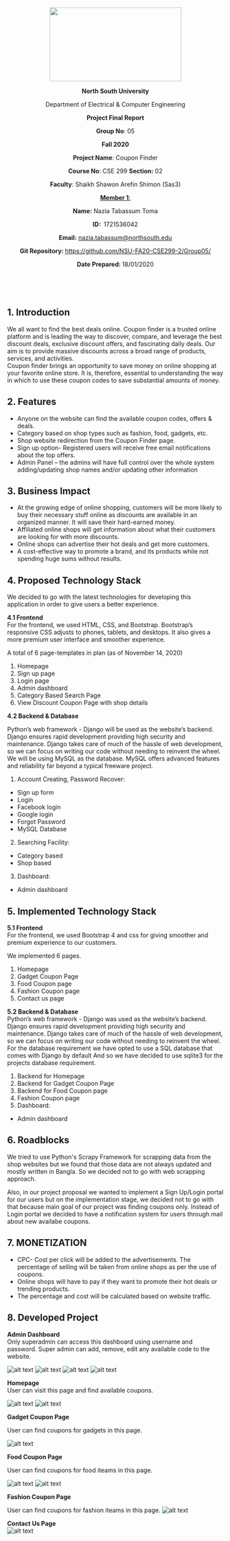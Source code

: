 <p style="text-align: center;">&nbsp;</p>
<p style="text-align: center;">&nbsp;</p>
<p align="center"><strong><img src="https://media.dhakatribune.com/uploads/2016/11/nsulogo.jpg" alt="" width="307" height="172" /></strong></p>
<p align="center"><strong>North South University</strong></p>
<p align="center">Department of Electrical &amp; Computer Engineering</p>
<p align="center"><strong>Project Final Report</strong></p>
<p align="center"><strong>Group No</strong>: 05</p>
<p align="center"><strong>Fall 2020</strong></p>
<p align="center"><strong>Project Name</strong>: Coupon Finder</p>
<p align="center"><strong>Course No</strong>: CSE 299 <strong>Section</strong><strong>:</strong> 02</p>
<p align="center"><strong>Faculty</strong>: Shaikh Shawon Arefin Shimon (Sas3)</p>
<p align="center"><strong><u>Member 1</u></strong><u>:</u></p>
<p align="center"><strong>Name</strong><strong>:</strong> Nazia Tabassum Toma</p>
<p align="center"><strong>ID</strong><strong>:&nbsp; </strong>1721536042</p>
<p align="center"><strong>Email</strong><strong>:</strong> <a href="mailto:nazia.tabassum@northsouth.edu">nazia.tabassum@northsouth.edu</a></p>
<p align="center"><strong>Git Repository</strong><strong>: </strong><a href="https://github.com/NSU-FA20-CSE299-2/Group05">https://github.com/NSU-FA20-CSE299-2/Group05/</a></p>
<p align="center"><strong>Date Prepared</strong><strong>: </strong>18/01/2020</p>
<p><strong>&nbsp;</strong></p>
<p><strong>&nbsp;</strong></p>

## 1. Introduction
We all want to find the best deals online. Coupon finder is a trusted online platform and is leading the way to discover, compare, and leverage the best discount deals, exclusive discount offers, and fascinating daily deals. Our aim is to provide massive discounts across a broad range of products, services, and activities.\
Coupon finder brings an opportunity to save money on online shopping at your favorite online store. It is, therefore, essential to understanding the way in which to use these coupon codes to save substantial amounts of money.

## 2. Features
- Anyone on the website can find the available coupon codes, offers & deals.
- Category based on shop types such as fashion, food, gadgets, etc.
- Shop website redirection from the Coupon Finder page. 
- Sign up option- Registered users will receive free email notifications about the top offers.
- Admin Panel – the admins will have full control over the whole system adding/updating shop names and/or updating other information

## 3. Business Impact
- At the growing edge of online shopping, customers will be more likely to buy their necessary stuff online as discounts are available in an organized manner. It will save their hard-earned money.
- Affiliated online shops will get information about what their customers are looking for with more discounts.
- Online shops can advertise their hot deals and get more customers.
- A cost-effective way to promote a brand, and its products while not spending huge sums without results.

## 4. Proposed Technology Stack 
We decided to go with the latest technologies for developing this application in order to give users a better experience.

**4.1 Frontend** <br/>
For the frontend, we used HTML, CSS, and Bootstrap. Bootstrap’s responsive CSS adjusts to phones, tablets, and desktops.  It also gives a more premium user interface and smoother experience. <br/>

A total of 6 page-templates in plan (as of November 14, 2020)
1. Homepage
2. Sign up page
3. Login page
4. Admin dashboard
5. Category Based Search Page
6. View Discount Coupon Page with shop details



**4.2 Backend & Database** <br/>

Python’s web framework - Django will be used as the website’s backend. Django ensures rapid development providing high security and maintenance. Django takes care of much of the hassle of web development, so we can focus on writing our code without needing to reinvent the wheel. We will be using MySQL as the database. MySQL offers advanced features and reliability far beyond a typical freeware project.

1. Account Creating, Password Recover:
- Sign up form
- Login
- Facebook login
- Google login
- Forgot Password
- MySQL Database
2. Searching Facility:
- Category based
- Shop based
3. Dashboard:
- Admin dashboard

## 5. Implemented Technology Stack 

**5.1 Frontend** <br/>
For the frontend, we used Bootstrap 4 and css for giving smoother and premium experience to our customers.

We implemented 6 pages.
1. Homepage
2. Gadget Coupon Page
3. Food Coupon page
4. Fashion Coupon page
6. Contact us page

**5.2 Backend & Database** <br/>
Python’s web framework - Django was used as the website’s backend. Django ensures rapid development providing high security and maintenance. Django takes care of much of the hassle of web development, so we can focus on writing our code without needing to reinvent the wheel. For the database requirement we have opted to use a SQL database that comes with Django by default And so we have decided to use sqlite3 for the projects database requirement.

1. Backend for Homepage 
2. Backend for Gadget Coupon Page 
3. Backend for Food Coupon page
4. Fashion Coupon page     
5. Dashboard:
- Admin dashboard

## 6. Roadblocks

We tried to use Python's Scrapy Framework for scrapping data from the shop websites but we found that those data are not always updated and mostly written in Bangla. So we decided not to go with web scrapping approach. 

Also, in our project proposal we wanted to implement a Sign Up/Login portal for our users but on the implementation stage, we decided not to go with that because main goal of our project was finding coupons only. Instead of Login portal we decided to have a notification system for users through mail about new availabe coupons.



## 7. MONETIZATION

- CPC- Cost per click will be added to the advertisements.
The percentage of selling will be taken from online shops as per the use of coupons.
- Online shops will have to pay if they want to promote their hot deals or trending products.
- The percentage and cost will be calculated based on website traffic.


## 8. Developed Project

**Admin Dashboard** <br/>
Only superadmin can access this dashboard using username and password. Super admin can add, remove, edit any available code to the website.

![alt text](https://github.com/NSU-FA20-CSE299-2/Group05/blob/main/Code/Images/admin1.png)
![alt text](https://github.com/NSU-FA20-CSE299-2/Group05/blob/main/Code/Images/admin2.png)
![alt text](https://github.com/NSU-FA20-CSE299-2/Group05/blob/main/Code/Images/admin3.png)
![alt text](https://github.com/NSU-FA20-CSE299-2/Group05/blob/main/Code/Images/admin4.png)


**Homepage** <br/>
User can visit this page and find available coupons.

![alt text](https://github.com/NSU-FA20-CSE299-2/Group05/blob/main/Code/Images/homepage1.png)
![alt text](https://github.com/NSU-FA20-CSE299-2/Group05/blob/main/Code/Images/homepage2.png)


**Gadget Coupon Page** <br/>

User can find coupons for gadgets in this page.

![alt text](https://github.com/NSU-FA20-CSE299-2/Group05/blob/main/Code/Images/gadget1.png)


**Food Coupon Page** <br/>

User can find coupons for food iteams in this page.

![alt text](https://github.com/NSU-FA20-CSE299-2/Group05/blob/main/Code/Images/food1.png)
![alt text](https://github.com/NSU-FA20-CSE299-2/Group05/blob/main/Code/Images/food2.png)


**Fashion Coupon Page** <br/>

User can find coupons for fashion iteams in this page.
![alt text](https://github.com/NSU-FA20-CSE299-2/Group05/blob/main/Code/Images/fashion1.png)

**Contact Us Page** <br/>
![alt text](https://github.com/NSU-FA20-CSE299-2/Group05/blob/main/Code/Images/contactus.png)



